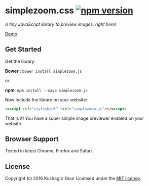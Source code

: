 # simplezoom.css [![npm version](https://badge.fury.io/js/simplezoom.js.svg)](https://badge.fury.io/js/simplezoom.js)
*A tiny JavaScript library to preview images, right here!*

[Demo](http://kushagragour.in/simplezoom.js/)

## Get Started

Get the library:

**Bower** : `bower install simplezoom.js`

or

**npm**: `npm install --save simplezoom.js`


Now include the library on your website:

```html
<script rel="stylesheet" href="simplezoom.js"></script>
```

That is it! You have a super simple image previewer enabled on your website.

## Browser Support

Tested in latest Chrome, Firefox and Safari.

## License
Copyright (c) 2016 Kushagra Gour
Licensed under the [MIT license](http://opensource.org/licenses/MIT).